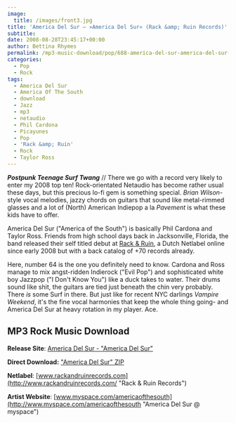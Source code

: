 ```yaml
---
image:
  title: /images/front3.jpg
title: 'America Del Sur – »America Del Sur« (Rack &amp; Ruin Records)'
subtitle: 
date: 2008-08-28T23:45:17+00:00
author: Bettina Rhymes
permalink: /mp3-music-download/pop/688-america-del-sur-america-del-sur-rack-ruin-records
categories:
  - Pop
  - Rock
tags:
  - America Del Sur
  - America Of The South
  - download
  - Jazz
  - mp3
  - netaudio
  - Phil Cardona
  - Picayunes
  - Pop
  - 'Rack &amp; Ruin'
  - Rock
  - Taylor Ross
---
```

***Postpunk Teenage Surf Twang*** // There we go with a record very likely to enter my 2008 top ten! Rock-orientated Netaudio has become rather usual these days, but this precious lo-fi gem is something special. _Brian Wilson_-style vocal melodies, jazzy chords on guitars that sound like metal-rimmed glasses and a lot of (North) American Indiepop a la _Pavement_ is what these kids have to offer.<!--more-->

America Del Sur ("America of the South") is basically <span class="standardtext">Phil Cardona and Taylor Ross. Friends from high school days back in Jacksonville, Florida, the band released their self titled debut at <a href="http://www.rackandruinrecords.com/">Rack & Ruin</a>, a Dutch Netlabel online since early 2008 but with a back catalog of +70 records already.</span>

<span class="standardtext">Here, number 64 is the one you definitely need to know. Cardona and Ross manage to mix angst-ridden Indierock ("Evil Pop") and sophisticated white boy Jazzpop ("I Don't Know You") like a duck takes to water. Their drums sound like shit, the guitars are tied just beneath the chin very probably. There <em>is</em> some Surf in there. But just like for recent NYC darlings <em>Vampire Weekend</em>, it's the fine vocal harmonies that keep the whole thing going- and America Del Sur at heavy rotation in my player. Ace.</span>

## MP3 Rock Music Download

**Release Site**: [America Del Sur - "America Del Sur"](http://www.rackandruinrecords.com/artists/americadelsur.php "America Del Sur @ Rack & Ruin Records")
  
**Direct Download:** ["America Del Sur" ZIP](http://www.rackandruinrecords.com/albums/rrr064.zip)
  
**Netlabel**: [www.rackandruinrecords.com](http://www.rackandruinrecords.com/ "Rack & Ruin Records")
  
**Artist Website**: [www.myspace.com/americaofthesouth](http://www.myspace.com/americaofthesouth "America Del Sur @ myspace")